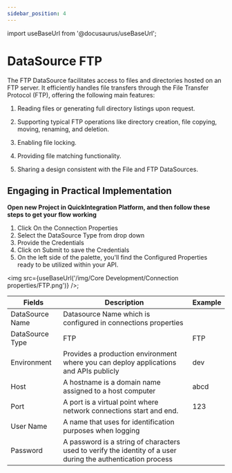 ```yaml
---
sidebar_position: 4
---
```


import useBaseUrl from '@docusaurus/useBaseUrl';

# DataSource FTP

The FTP DataSource facilitates access to files and directories hosted on an FTP server. It efficiently handles file transfers through the File Transfer Protocol (FTP), offering the following main features:

1) Reading files or generating full directory listings upon request.
   
2) Supporting typical FTP operations like directory creation, file copying, moving, renaming, and deletion.
   
3) Enabling file locking.
   
4) Providing file matching functionality.
   
5) Sharing a design consistent with the File and FTP DataSources.
   

## Engaging in Practical Implementation

**Open new Project in QuickIntegration Platform, and then follow these steps to get your flow working**

1) Click On the Connection Properties
2) Select the DataSource Type from drop down
3) Provide the Credentials 
4) Click on Submit to save the Credentials
5) On the left side of the palette, you'll find the Configured Properties ready to be utilized within your API.

<img src={useBaseUrl('/img/Core Development/Connection properties/FTP.png')} />;

<table>
<thead>
<tr>
<th>Fields</th>
<th>Description</th>
<th>Example</th>
</tr>
</thead>
<tbody>
<tr>
<td>DataSource Name</td>
<td>Datasource Name which is configured in connections properties</td>
<td></td>
</tr>
<tr>
<td>DataSource Type</td>
<td>FTP</td>
<td>FTP</td>
</tr>
<tr>
<td>Environment</td>
<td>Provides a production environment where you can deploy applications and APIs publicly</td>
<td>dev</td>
</tr>
<tr>
<td>Host</td>
<td>A hostname is a domain name assigned to a host computer</td>
<td>abcd</td>
</tr>
<tr>
<td>Port</td>
<td>A port is a virtual point where network connections start and end.</td>
<td>123</td>
</tr>
<tr>
<td>User Name</td>
<td>A name that uses for identification purposes when logging </td>
<td></td>
</tr>
<tr>
<td>Password</td>
<td>A password is a string of characters used to verify the identity of a user during the authentication process</td>
<td></td>
</tr>
</tbody>
</table>